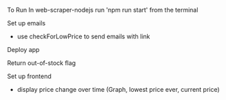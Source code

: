 To Run
In web-scraper-nodejs run 'npm run start' from the terminal



Set up emails
- use checkForLowPrice to send emails with link

Deploy app

Return out-of-stock flag

Set up frontend
- display price change over time (Graph, lowest price ever, current price)